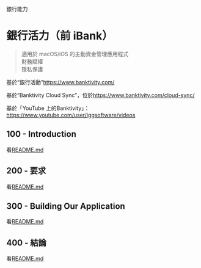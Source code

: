 銀行能力

# 銀行活力（前 iBank）

> 適用於 macOS/iOS 的主動資金管理應用程式<br/>財務賦權<br/>隱私保護<br/>

基於“銀行活動”<https://www.banktivity.com/>

基於“Banktivity Cloud Sync”，位於<https://www.banktivity.com/cloud-sync/>

基於「YouTube 上的Banktivity」：<https://www.youtube.com/user/iggsoftware/videos>

## 100 - Introduction

看[README.md](./100/README.md)

## 200 - 要求

看[README.md](./200/README.md)

## 300 - Building Our Application

看[README.md](./300/README.md)

## 400 - 結論

看[README.md](./400/README.md)
